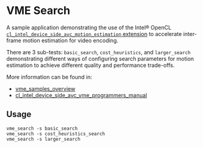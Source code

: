 # VME Search
A sample application demonstrating the use of the Intel® OpenCL [`cl_intel_device_side_avc_motion_estimation` extension](https://www.khronos.org/registry/OpenCL/extensions/intel/cl_intel_device_side_avc_motion_estimation.txt) to accelerate inter-frame motion estimation for video encoding.

There are 3 sub-tests: `basic_search`, `cost_heuristics`, and `larger_search` demonstrating different ways of configuring search parameters for motion estimation to achieve different quality and performance trade-offs.

More information can be found in:
* [vme_samples_overview](../../../docs/presentations/vme_samples_overview.pdf)
* [cl_intel_device_side_avc_vme_programmers_manual](../../../docs/programmer_guides/cl_intel_device_side_avc_vme_programmers_manual.pdf)

## Usage
    vme_search -s basic_search
    vme_search -s cost_heuristics_search
    vme_search -s larger_search
